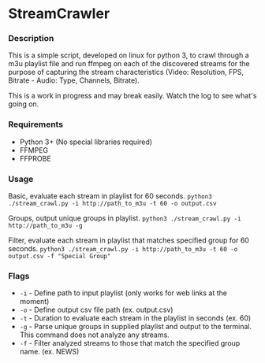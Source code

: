 # StreamCrawler

### Description
This is a simple script, developed on linux for python 3, to crawl through a m3u playlist file and run ffmpeg on each of the discovered streams for the purpose of capturing the stream characteristics (Video: Resolution, FPS, Bitrate - Audio: Type, Channels, Bitrate).

This is a work in progress and may break easily.  Watch the log to see what's going on.

### Requirements
* Python 3+ (No special libraries required)
* FFMPEG
* FFPROBE

### Usage
Basic, evaluate each stream in playlist for 60 seconds.
`python3 ./stream_crawl.py -i http://path_to_m3u -t 60 -o output.csv`

Groups, output unique groups in playlist.
`python3 ./stream_crawl.py -i http://path_to_m3u -g`

Filter, evaluate each stream in playlist that matches specified group for 60 seconds.
`python3 ./stream_crawl.py -i http://path_to_m3u -t 60 -o output.csv -f "Special Group"`


### Flags
* `-i` - Define path to input playlist (only works for web links at the moment)
* `-o` - Define output csv file path (ex. output.csv)
* `-t` - Duration to evaluate each stream in the playlist in seconds (ex. 60)
* `-g` - Parse unique groups in supplied playlist and output to the terminal.  This command does not analyze any streams.
* `-f` - Filter analyzed streams to those that match the specified group name. (ex. NEWS)
